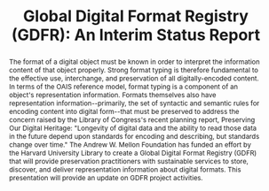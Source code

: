 ---
abstract: 'The format of a digital object must be known in order to interpret the
  information content of that object properly. Strong format typing is therefore fundamental
  to the effective use, interchange, and preservation of all digitally-encoded content.
  In terms of the OAIS reference model, format typing is a component of an object''s
  representation information. Formats themselves also have representation information--primarily,
  the set of syntactic and semantic rules for encoding content into digital form--that
  must be preserved to address the concern raised by the Library of Congress''s recent
  planning report, Preserving Our Digital Heritage: "Longevity of digital data and
  the ability to read those data in the future depend upon standards for encoding
  and describing, but standards change over time." The Andrew W. Mellon Foundation
  has funded an effort by the Harvard University Library to create a Global Digital
  Format Registry (GDFR) that will provide preservation practitioners with sustainable
  services to store, discover, and deliver representation information about digital
  formats. This presentation will provide an update on GDFR project activities.'
creators:
- Abrams, Stephen
date: null
document_url: https://services.phaidra.univie.ac.at/api/object/o:294563/download
grand_parent: iPRES
institutions: []
keywords:
- ithaca
landing_page_url: https://phaidra.univie.ac.at/o:294563
language: eng
layout: publication
license: CC BY-SA 3.0 AT
notes_url: null
parent: iPRES 2006
publication_type: presentation
size: 156401
slides_url: null
source_name: iPRES
stream_url: null
title: 'Global Digital Format Registry (GDFR): An Interim Status Report'
year: 2006
---